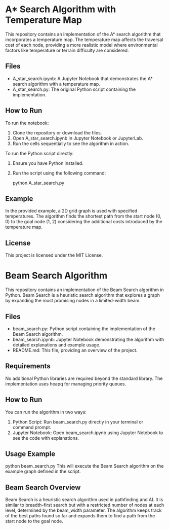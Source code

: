 # A* Search Algorithm with Temperature Map

This repository contains an implementation of the A* search algorithm that incorporates a temperature map. The temperature map affects the traversal cost of each node, providing a more realistic model where environmental factors like temperature or terrain difficulty are considered.

## Files

- A_star_search.ipynb: A Jupyter Notebook that demonstrates the A* search algorithm with a temperature map.
- A_star_search.py: The original Python script containing the implementation.

## How to Run

To run the notebook:

1. Clone the repository or download the files.
2. Open A_star_search.ipynb in Jupyter Notebook or JupyterLab.
3. Run the cells sequentially to see the algorithm in action.

To run the Python script directly:

1. Ensure you have Python installed.
2. Run the script using the following command:
  
   python A_star_search.py
   
## Example

In the provided example, a 2D grid graph is used with specified temperatures. The algorithm finds the shortest path from the start node (0, 0) to the goal node (1, 2) considering the additional costs introduced by the temperature map.

## License

This project is licensed under the MIT License.



# Beam Search Algorithm

This repository contains an implementation of the Beam Search algorithm in Python. Beam Search is a heuristic search algorithm that explores a graph by expanding the most promising nodes in a limited-width beam.

## Files
- beam_search.py: Python script containing the implementation of the Beam Search algorithm.
- beam_search.ipynb: Jupyter Notebook demonstrating the algorithm with detailed explanations and example usage.
- README.md: This file, providing an overview of the project.

## Requirements
No additional Python libraries are required beyond the standard library. The implementation uses heapq for managing priority queues.

## How to Run
You can run the algorithm in two ways:
1. Python Script: Run beam_search.py directly in your terminal or command prompt.
2. Jupyter Notebook: Open beam_search.ipynb using Jupyter Notebook to see the code with explanations.

## Usage Example
python beam_search.py
This will execute the Beam Search algorithm on the example graph defined in the script.

## Beam Search Overview
Beam Search is a heuristic search algorithm used in pathfinding and AI. It is similar to breadth-first search but with a restricted number of nodes at each level, determined by the beam_width parameter. The algorithm keeps track of the best paths found so far and expands them to find a path from the start node to the goal node.
